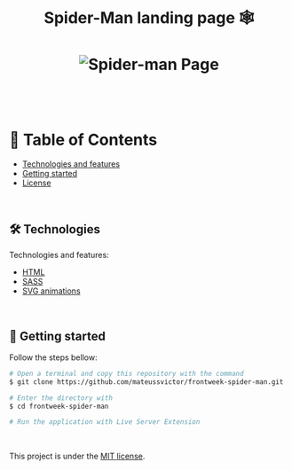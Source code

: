 <h1 align='center'>Spider-Man landing page 🕸️<h1>

<p align="center">
  <img src="github/spider.png" alt="Spider-man Page">
</p>
<br>


# :pushpin: Table of Contents

- [Technologies and features](#hammer_and_wrench-technologies)
- [Getting started](#runner-getting-started)
- [License](#closed_book-license)

<br>


## :hammer_and_wrench: Technologies

Technologies and features:

- [HTML](https://developer.mozilla.org/en-US/docs/Web/HTML)
- [SASS](https://sass-lang.com/)
- [SVG animations](https://developer.mozilla.org/en-US/docs/Web/SVG)

<br>

## :runner: Getting started

Follow the steps bellow:

```bash
# Open a terminal and copy this repository with the command
$ git clone https://github.com/mateussvictor/frontweek-spider-man.git

# Enter the directory with
$ cd frontweek-spider-man

# Run the application with Live Server Extension

```

<br>

This project is under the [MIT license](https://github.com/Mateussv/github-explorer/blob/master/LICENSE).
